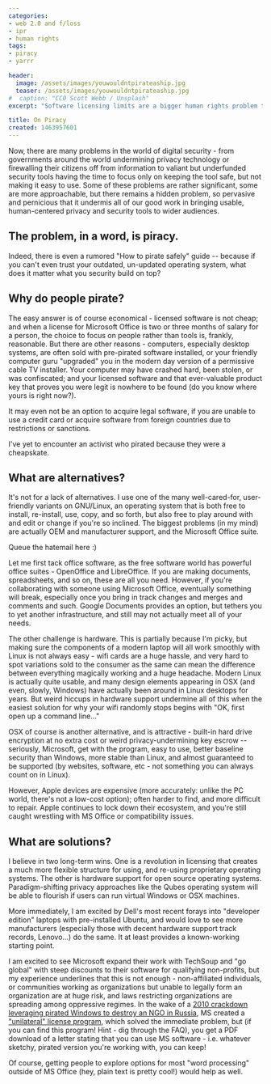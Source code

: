 ```yaml
---
categories:
- web 2.0 and f/loss
- ipr
- human rights
tags:
- piracy
- yarrr

header:
  image: /assets/images/youwouldntpirateaship.jpg
  teaser: /assets/images/youwouldntpirateaship.jpg
#  caption: "CC0 Scott Webb / Unsplash"
excerpt: "Software licensing limits are a bigger human rights problem than software piracy is a cost."

title: On Piracy
created: 1463957601
---
```

Now, there are many problems in the world of digital security - from governments around the world undermining privacy technology or firewalling their citizens off from information to valiant but underfunded security tools having the time to focus only on keeping the tool safe, but not making it easy to use.  Some of these problems are rather significant, some are more approachable, but there remains a hidden problem, so pervasive and pernicious that it undermis all of our good work in bringing usable, human-centered privacy and security tools to wider audiences.

<h2>The problem, in a word, is piracy.</h2>
Indeed, there is even a rumored "How to pirate safely" guide -- because if you can't even trust your outdated, un-updated operating system, what does it matter what you security build on top?

<h2>Why do people pirate?</h2>
The easy answer is of course economical - licensed software is not cheap; and when a license for Microsoft Office is two or three months of salary for a person, the choice to focus on people rather than tools is, frankly, reasonable.  But there are other reasons - computers, especially desktop systems, are often sold with pre-pirated software installed, or your friendly computer guru "upgraded" you in the modern day version of a permissive cable TV installer. Your computer may have crashed hard, been stolen, or was confiscated; and your licensed software and that ever-valuable product key that proves you were legit is nowhere to be found (do you know where yours is right now?).

It may even not be an option to acquire legal software, if you are unable to use a credit card or acquire software from foreign countries due to restrictions or sanctions.

I've yet to encounter an activist who pirated because they were a cheapskate.

<h2>What are alternatives?</h2>
It's not for a lack of alternatives.  I use one of the many well-cared-for, user-friendly variants on GNU/Linux, an operating system that is both free to install, re-install, use, copy, and so forth, but also free to play around with and edit or change if you're so inclined.  The biggest problems (in my mind) are actually OEM and manufacturer support, and the Microsoft Office suite.

Queue the hatemail here :)

Let me first tack office software, as the free software world has powerful office suites - OpenOffice and LibreOffice.  If you are making documents, spreadsheets, and so on, these are all you need.  However, if you're collaborating with someone using Microsoft Office, eventually something will break, especially once you bring in track changes and merges and comments and such.  Google Documents provides an option, but tethers you to yet another infrastructure, and still may not actually meet all of your needs.

The other challenge is hardware.  This is partially because I'm picky, but making sure the components of a modern laptop will all work smoothly with Linux is not always easy - wifi cards are a huge hassle, and very hard to spot variations sold to the consumer as the same can mean the difference between everything magically working and a huge headache.  Modern Linux is actually quite usable, and many design elements appearing in OSX (and even, slowly, Windows) have actually been around in Linux desktops for years.  But weird hiccups in hardware support undermine all of this when the easiest solution for why your wifi randomly stops begins with "OK, first open up a command line..."

OSX of course is another alternative, and is attractive - built-in hard drive encryption at no extra cost or weird privacy-undermining key escrow -- seriously, Microsoft, get with the program, easy to use, better baseline security than Windows, more stable than Linux, and almost guaranteed to be supported (by websites, software, etc - not something you can always count on in Linux).

However, Apple devices are expensive (more accurately: unlike the PC world, there's not a low-cost option); often harder to find, and more difficult to repair. Apple continues to lock down their ecosystem, and you're still caught wrestling with MS Office or compatibility issues.

<h2>What are solutions?</h2>

I believe in two long-term wins.  One is a revolution in licensing that creates a much more flexible structure for using, and re-using proprietary operating systems.  The other is hardware support for open source operating systems.  Paradigm-shifting privacy approaches like the Qubes operating system will be able to flourish if users can run virtual Windows or OSX machines.

More immediately, I am excited by Dell's most recent forays into "developer edition" laptops with pre-installed Ubuntu, and would love to see more manufacturers (especially those with decent hardware support track records, Lenovo...) do the same.  It at least provides a known-working starting point.

I am excited to see Microsoft expand their work with TechSoup and "go global" with steep discounts to their software for qualifying non-profits, but my experience underlines that this is not enough - non-affiliated individuals, or communities working as organizations but unable to legally form an organization are at huge risk, and laws restricting organizations are spreading among oppressive regimes.  In the wake of a <a href="https://www.nytimes.com/2010/09/14/world/europe/14raid.html" target="_blank">2010 crackdown leveraging pirated Windows to destroy an NGO in Russia</a>, MS created a <a href="https://blogs.microsoft.com/on-the-issues/2010/12/06/microsoft-announces-immediate-availability-of-unilateral-software-license-for-eligible-organizations/" target="_blank">"unilateral" license program</a>, which solved the immediate problem, but (if you can find this program! Hint - dig through the FAQ), you get a PDF download of a letter stating that you can use MS software - i.e. whatever sketchy, pirated version you're working with, you can keep!

Of course, getting people to explore options for most "word processing" outside of MS Office (hey, plain text is pretty cool!) would help as well.
